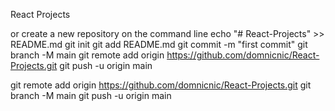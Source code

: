 React Projects

or create a new repository on the command line
echo "# React-Projects" >> README.md
git init
git add README.md
git commit -m "first commit"
git branch -M main
git remote add origin https://github.com/domnicnic/React-Projects.git
git push -u origin main


git remote add origin https://github.com/domnicnic/React-Projects.git
git branch -M main
git push -u origin main